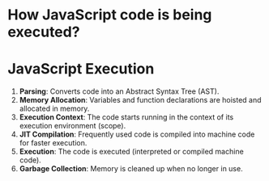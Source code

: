 # How JavaScript code is being executed?

# JavaScript Execution

1. **Parsing**: Converts code into an Abstract Syntax Tree (AST).
2. **Memory Allocation**: Variables and function declarations are hoisted and allocated in memory.
3. **Execution Context**: The code starts running in the context of its execution environment (scope).
4. **JIT Compilation**: Frequently used code is compiled into machine code for faster execution.
5. **Execution**: The code is executed (interpreted or compiled machine code).
6. **Garbage Collection**: Memory is cleaned up when no longer in use.
